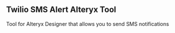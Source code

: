 Twilio SMS Alert Alteryx Tool
---
Tool for Alteryx Designer that allows you to send SMS notifications